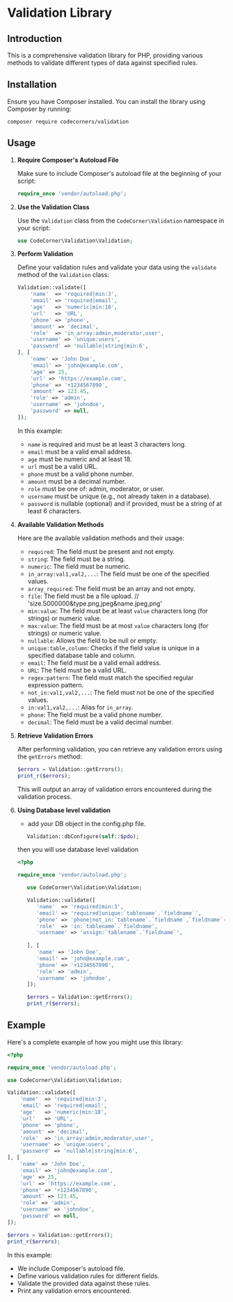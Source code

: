 # Validation Library

## Introduction

This is a comprehensive validation library for PHP, providing various methods to validate different types of data against specified rules.

## Installation

Ensure you have Composer installed. You can install the library using Composer by running:

```
composer require codecorners/validation
```

## Usage

1. **Require Composer's Autoload File**

   Make sure to include Composer's autoload file at the beginning of your script:

   ```php
   require_once 'vendor/autoload.php';
   ```

2. **Use the Validation Class**

   Use the `Validation` class from the `CodeCorner\Validation` namespace in your script:

   ```php
   use CodeCorner\Validation\Validation;
   ```

3. **Perform Validation**

   Define your validation rules and validate your data using the `validate` method of the `Validation` class:

   ```php
   Validation::validate([
       'name'  => 'required|min:3',
       'email' => 'required|email',
       'age'   => 'numeric|min:18',
       'url'   => 'URL',
       'phone' => 'phone',
       'amount' => 'decimal',
       'role'  => 'in_array:admin,moderator,user',
       'username' => 'unique:users',
       'password' => 'nullable|string|min:6',
   ], [
       'name' => 'John Doe',
       'email' => 'john@example.com',
       'age' => 25,
       'url' => 'https://example.com',
       'phone' => '+1234567890',
       'amount' => 123.45,
       'role' => 'admin',
       'username' => 'johndoe',
       'password' => null,
   ]);
   ```

   In this example:
   - `name` is required and must be at least 3 characters long.
   - `email` must be a valid email address.
   - `age` must be numeric and at least 18.
   - `url` must be a valid URL.
   - `phone` must be a valid phone number.
   - `amount` must be a decimal number.
   - `role` must be one of: admin, moderator, or user.
   - `username` must be unique (e.g., not already taken in a database).
   - `password` is nullable (optional) and if provided, must be a string of at least 6 characters.

4. **Available Validation Methods**

   Here are the available validation methods and their usage:

   - `required`: The field must be present and not empty.
   - `string`: The field must be a string.
   - `numeric`: The field must be numeric.
   - `in_array:val1,val2,...`: The field must be one of the specified values.
   - `array_required`: The field must be an array and not empty.
   - `file`: The field must be a file upload. // 'size.5000000&type.png,jpeg&name.jpeg,png'
   - `min:value`: The field must be at least `value` characters long (for strings) or numeric value.
   - `max:value`: The field must be at most `value` characters long (for strings) or numeric value.
   - `nullable`: Allows the field to be null or empty.
   - `unique:table,column`: Checks if the field value is unique in a specified database table and column.
   - `email`: The field must be a valid email address.
   - `URL`: The field must be a valid URL.
   - `regex:pattern`: The field must match the specified regular expression pattern.
   - `not_in:val1,val2,...`: The field must not be one of the specified values.
   - `in:val1,val2,...`: Alias for `in_array`.
   - `phone`: The field must be a valid phone number.
   - `decimal`: The field must be a valid decimal number.

5. **Retrieve Validation Errors**

   After performing validation, you can retrieve any validation errors using the `getErrors` method:

   ```php
   $errors = Validation::getErrors();
   print_r($errors);
   ```

   This will output an array of validation errors encountered during the validation process.

6. **Using Database level validation**

   - add your DB object in the config.php file.

   ```php
      Validation::dbConfigure(self::$pdo);
   ```

   then you will use database level validation

   ```php
   <?php

   require_once 'vendor/autoload.php';

      use CodeCorner\Validation\Validation;

      Validation::validate([
         'name'  => 'required|min:3',
         'email' => 'required|unique:`tablename`.`fieldname`',
         'phone' => 'phone|not_in:`tablename`.`fieldname`,`fieldname`-`value`',
         'role'  => 'in:`tablename`.`fieldname',
         'username' => 'assign:`tablename`.`fieldname`',
         
      ], [
         'name' => 'John Doe',
         'email' => 'john@example.com',
         'phone' => '+1234567890',
         'role' => 'admin',
         'username' => 'johndoe',         
      ]);

      $errors = Validation::getErrors();
      print_r($errors);
      ```


## Example

Here's a complete example of how you might use this library:

```php
<?php

require_once 'vendor/autoload.php';

use CodeCorner\Validation\Validation;

Validation::validate([
    'name'  => 'required|min:3',
    'email' => 'required|email',
    'age'   => 'numeric|min:18',
    'url'   => 'URL',
    'phone' => 'phone',
    'amount' => 'decimal',
    'role'  => 'in_array:admin,moderator,user',
    'username' => 'unique:users',
    'password' => 'nullable|string|min:6',
], [
    'name' => 'John Doe',
    'email' => 'john@example.com',
    'age' => 25,
    'url' => 'https://example.com',
    'phone' => '+1234567890',
    'amount' => 123.45,
    'role' => 'admin',
    'username' => 'johndoe',
    'password' => null,
]);

$errors = Validation::getErrors();
print_r($errors);
```

In this example:
- We include Composer's autoload file.
- Define various validation rules for different fields.
- Validate the provided data against these rules.
- Print any validation errors encountered.